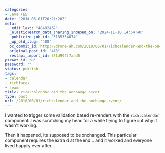 ```yaml
---
categories:
- Java (EE)
date: "2010-06-01T20:20:20Z"
meta:
  _edit_last: "48492462"
  _elasticsearch_data_sharing_indexed_on: "2024-11-18 14:54:40"
  _publicize_job_id: "5185354074"
  _wp_old_slug: "408"
  oc_commit_id: http://drone-ah.com/2010/06/01/richcalendar-and-the-onchange-event/1275423620
  original_post_id: "408"
  restapi_import_id: 591d994f7aad5
parent_id: "0"
password: ""
status: publish
tags:
- calendar
- richfaces
- seam
title: rich:calendar and the onchange event
type: post
url: /2010/06/01/richcalendar-and-the-onchange-event/
---
```


I wanted to trigger some validation based re-renders with the `rich:calendar`
component. I was scratching my head for a while trying to figure out why it
wasn't working.

Then it happened, its supposed to be onchange**d**. This particular component
requires the extra d at the end... and it worked and everyone lived happily ever
after...
